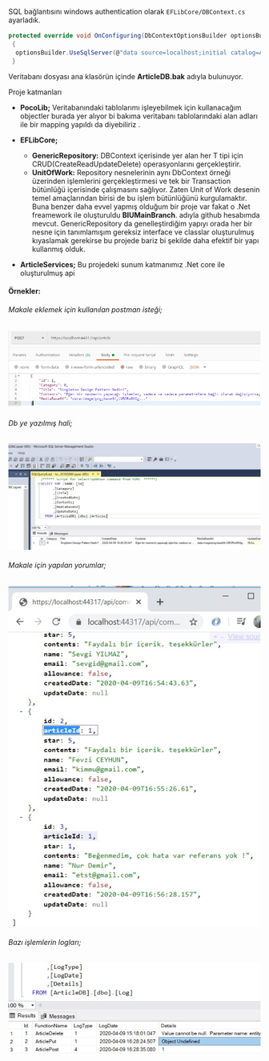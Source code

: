 SQL bağlantısını windows authentication olarak `EFLibCore/DBContext.cs` ayarladık.
```c#
protected override void OnConfiguring(DbContextOptionsBuilder optionsBuilder)
 {
  optionsBuilder.UseSqlServer(@"data source=localhost;initial catalog=ArticleDB;integrated security=True;");
 }
```
Veritabanı dosyası ana klasörün içinde **ArticleDB.bak** adıyla bulunuyor.

Proje katmanları
- **PocoLib;** Veritabanındaki tablolarımı işleyebilmek için kullanacağım objectler burada yer alıyor bi bakıma veritabanı tablolarındaki alan adları ile bir mapping yapıldı da diyebiliriz .

- **EFLibCore;**
  - **GenericRepository:** DBContext içerisinde yer alan her T tipi için CRUD(CreateReadUpdateDelete) operasyonlarını gerçekleştirir.
  - **UnitOfWork:** Repository nesnelerinin aynı DbContext örneği üzerinden işlemlerini gerçekleştirmesi ve tek bir Transaction bütünlüğü içerisinde çalışmasını sağlıyor. Zaten Unit of Work desenin temel amaçlarından birisi de bu işlem bütünlüğünü kurgulamaktır.
Buna benzer daha evvel yapmış olduğum bir proje var fakat o .Net freamework ile oluşturuldu **BIUMainBranch**. adıyla github hesabımda mevcut.
GenericRepository da genelleştirdiğim yapıyı orada her bir nesne için tanımlamışım gereksiz interface ve classlar oluşturulmuş kıyaslamak gerekirse bu projede bariz bi şekilde daha efektif bir yapı kullanmış olduk.

- **ArticleServices;** Bu projedeki sunum katmanımız .Net core ile oluşturulmuş api 


#### Örnekler:

###### Makale eklemek için kullanılan postman isteği;
![alt text](https://raw.githubusercontent.com/aysenurkocak/ArticleServices/master/ArticleServices/img/articlePost.jpg)

###### Db ye yazılmış hali;
![alt text](https://github.com/aysenurkocak/ArticleServices/blob/master/ArticleServices/img/articleSQL.jpg)

###### Makale için yapılan yorumlar;
![alt text](https://github.com/aysenurkocak/ArticleServices/blob/master/ArticleServices/img/yorumlarGet.jpg?raw=true)

###### Bazı işlemlerin logları;
![alt text](https://raw.githubusercontent.com/aysenurkocak/ArticleServices/master/ArticleServices/img/logSQL.jpg)

